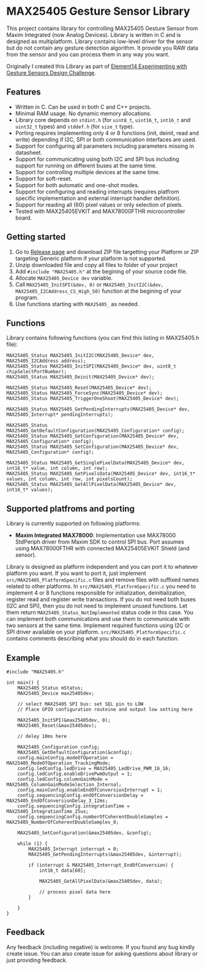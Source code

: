 # MAX25405 Gesture Sensor Library

This project contains library for controlling MAX25405 Gesture Sensor from Maxim Integrated (now Analog Devices). Library is written in C and is designed as multiplatform. Library contains low-level driver for the sensor but do not contain any gesture detection algorithm. It provide you RAW data from the sensor and you can process them in any way you want.

Originally I created this Library as part of [Element14 Experimenting with Gesture Sensors Design Challenge](https://community.element14.com/challenges-projects/design-challenges/experimenting-with-gesture-sensors/w/documents/27726/experimenting-with-gesture-sensors).

## Features
- Written in C. Can be used in both C and C++ projects.
- Minimal RAM usage. No dynamic memory allocations.
- Library core depends on `stdint.h` (for `uint8_t`, `uint16_t`, `int16_t` and `uint32_t` types) and `stddef.h` (for `size_t` type).
- Porting requires implementing only 4 or 8 functions (init, deinit, read and write) depending if I2C, SPI or both communication interfaces are used.
- Support for configuring all parameters including parameters missing in datasheet.
- Support for communicating using both I2C and SPI bus including support for running on different buses at the same time.
- Support for controlling multiple devices at the same time.
- Support for soft-reset.
- Support for both automatic and one-shot modes.
- Support for configuring and reading interrupts (requires platfrom specific implementation and external interrupt handler definition).
- Support for reading all (60) pixel values or only selection of pixels.
- Tested with MAX25405EVKIT and MAX78000FTHR microcontroller board.

## Getting started
1. Go to [Release page](https://github.com/misaz/MAX25405-Library/releases) and download ZIP file targetting your Platform or ZIP targeting Generic platform if your platform is not supported.
2. Unzip downloaded file and copy all files to folder of your project
3. Add `#include "MAX25405.h"` at the begining of your source code file.
4. Allocate `MAX25405_Device dev` variable.
5. Call `MAX25405_InitSPI(&dev, 0)` or `MAX25405_InitI2C(&dev, MAX25405_I2CAddress_CS_High_50)` function at the begining of your program.
6. Use functions starting with `MAX25405_` as needed.

## Functions
Library contains following functions (you can find this listing in MAX25405.h file):

```
MAX25405_Status MAX25405_InitI2C(MAX25405_Device* dev, MAX25405_I2CAddress address);
MAX25405_Status MAX25405_InitSPI(MAX25405_Device* dev, uint8_t chipSelectPortNumber);
MAX25405_Status MAX25405_Deinit(MAX25405_Device* dev);

MAX25405_Status MAX25405_Reset(MAX25405_Device* dev);
MAX25405_Status MAX25405_ForceSync(MAX25405_Device* dev);
MAX25405_Status MAX25405_TriggerOneShoot(MAX25405_Device* dev);

MAX25405_Status MAX25405_GetPendingInterrupts(MAX25405_Device* dev, MAX25405_Interrupt* pendingInterrupts);

MAX25405_Status MAX25405_GetDefaultConfiguration(MAX25405_Configuration* config);
MAX25405_Status MAX25405_GetConfiguration(MAX25405_Device* dev, MAX25405_Configuration* config);
MAX25405_Status MAX25405_SetConfiguration(MAX25405_Device* dev, MAX25405_Configuration* config);

MAX25405_Status MAX25405_GetSinglePixelData(MAX25405_Device* dev, int16_t* value, int column, int row);
MAX25405_Status MAX25405_GetPixelsData(MAX25405_Device* dev, int16_t* values, int column, int row, int pixelsCount);
MAX25405_Status MAX25405_GetAllPixelData(MAX25405_Device* dev, int16_t* values);
```

## Supported platfroms and porting
Library is currently supported on following platforms:

- **Maxim Integrated MAX78000**: Implementation use MAX78000 StdPeriph driver from Maxim SDK to control SPI bus. Port assumes using MAX78000FTHR with connected MAX25405EVKIT Shield (and sensor).

Library is designed as platform independent and you can port it to whatever platform you want. If you want to port it, just implement `src/MAX25405_PlatformSpecific.c` files and remove files with suffixed names related to other platforms. In `src/MAX25405_PlatformSpecific.c` you need to implement 4 or 8 functions responsible for initialization, deinitialization, register read and register write transactions. If you do not need both buses (I2C and SPI), then you do not need to implement unused functions. Let them return `MAX25405_Status_NotImplemented` status code in this case. You can implement both communications and use them to communicate with two sensors at the same time. Implement required functions using I2C or SPI driver available on your platform. `src/MAX25405_PlatformSpecific.c` contains comments describing what you should do in each function.

## Example

```
#include "MAX25405.h"

int main() {
    MAX25405_Status mStatus;
    MAX25405_Device max25405dev;

    // select MAX25405 SPI bus: set SEL pin to LOW
    // Place GPIO configuration routeine and output low setting here

    MAX25405_InitSPI(&max25405dev, 0);
    MAX25405_Reset(&max25405dev);

    // deley 10ms here

    MAX25405_Configuration config;
    MAX25405_GetDefaultConfiguration(&config);
    config.mainConfig.modeOfOperation = MAX25405_ModeOfOperation_TrackingMode;
    config.ledConfig.ledDrive = MAX25405_LedDrive_PWM_16_16;
    config.ledConfig.enableDrivePwmOutput = 1;
    config.ledConfig.columnGainMode = MAX25405_ColumnGainModeSelection_Internal;
    config.mainConfig.enableEndOfConversionInterrupt = 1;
    config.sequencingConfig.endOfConversionDelay = MAX25405_EndOfConversionDelay_3_12ms;
    config.sequencingConfig.integrationTime = MAX25405_IntegrationTime_25us;
    config.sequencingConfig.numberOfCoherentDoubleSamples = MAX25405_NumberOfCoherentDoubleSamples_8;

    MAX25405_SetConfiguration(&max25405dev, &config);

    while (1) {
        MAX25405_Interrupt interrupt = 0;
        MAX25405_GetPendingInterrupts(&max25405dev, &interrupt);

        if (interrupt & MAX25405_Interrupt_EndOfConversion) {
        	int16_t data[60];

            MAX25405_GetAllPixelData(&max25405dev, data);

            // process pixel data here
        }

    }
}
```

## Feedback
Any feedback (including negative) is welcome. If you found any bug kindly create issue. You can also create issue for asking questions about library or just providing feedback.